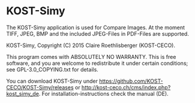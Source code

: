 KOST-Simy
=========

The KOST-Simy application is used for Compare Images. At the moment TIFF, JPEG, BMP and the included JPEG-Files in PDF-Files are supported. 

KOST-Simy, Copyright (C) 2015 Claire Roethlisberger (KOST-CECO).

This program comes with ABSOLUTELY NO WARRANTY.
This is free software, and you are welcome to redistribute it under 
certain conditions; see GPL-3.0_COPYING.txt for details.

You can download KOST-Simy under https://github.com/KOST-CECO/KOST-Simy/releases or http://kost-ceco.ch/cms/index.php?kost_simy_de. 
For installation-instructions check the manual (DE).
